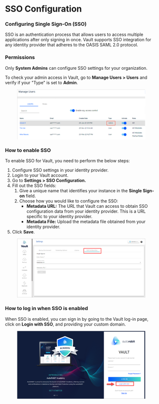 # SSO Configuration

### Configuring Single Sign-On (SSO) <a href="#configuring-single-signon-sso" id="configuring-single-signon-sso"></a>

SSO is an authentication process that allows users to access multiple applications after only signing in once. Vault supports SSO integration for any identity provider that adheres to the OASIS SAML 2.0 protocol.

### Permissions <a href="#permissions" id="permissions"></a>

Only **System Admins** can configure SSO settings for your organization.&#x20;

To check your admin access in Vault, go to **Manage Users > Users** and verify if your "Type" is set to **Admin**.

<figure><img src="../../../../.gitbook/assets/image (1584).png" alt=""><figcaption></figcaption></figure>

### How to enable SSO <a href="#how-to-enable-sso" id="how-to-enable-sso"></a>

To enable SSO for Vault, you need to perform the below steps:

1. Configure SSO settings in your identity provider.
2. Login to your Vault account.
3. Go to **Settings > SSO Configuration.**
4. Fill out the SSO fields:
   1. Give a unique name that identifies your instance in the **Single Sign-on** field.
   2. Choose how you would like to configure the SSO:
      * **Metadata URL:** The URL that Vault can access to obtain SSO configuration data from your identity provider. This is a URL specific to your identity provider.
      * **Metadata File:** Upload the metadata file obtained from your identity provider.
5. Click **Save**.

<figure><img src="../../../../.gitbook/assets/image (151).png" alt=""><figcaption></figcaption></figure>

### How to log in when SSO is enabled <a href="#how-to-log-in-when-sso-is-enabled" id="how-to-log-in-when-sso-is-enabled"></a>

When SSO is enabled, you can sign in by going to the Vault log-in page, click on **Login with SSO**, and providing your custom domain.

<figure><img src="../../../../.gitbook/assets/image (152).png" alt=""><figcaption></figcaption></figure>

